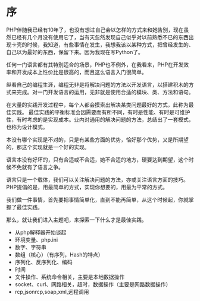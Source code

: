 
# 序

PHP伴随我已经有10年了，也没有想过自己会以怎样的方式来和她告别，现在虽然已经有几个月没有使用它了，当有天忽然发现自己似乎对以前熟悉不已的东西出现卡壳的时候，我知道，有些事情在发生，我想我该以某种方式，把曾经发生的、自己以为最好的东西，保留下来。因为我现在写Python了。

任何一门语言都有其特别适合的场景，PHP也不例外，在我看来，PHP在开发效率和开发成本上性价比是很高的，而且这么语言入门很简单。

纵看自己的编程生涯，编程无非是将解决问题的方法以开发语言，以搭建积木的方式来完成。对一门开发语言的运用，无非就是使用合适的模块、类、方法和语句。

在大量的实践开发过程中，每个人都会摸索出解决某类问题最好的方式，此称为最佳实践。
最佳实践的平衡标准会因需要而有所不同，有时是性能、有时是可维护性，有时考虑的是实现成本。业内对通用的解决问题的方法，总结出了一套模式，也称为设计模式。

本没有哪个实现是不对的，只是有某些方面的优势，恰好那个优势，又是所期望的，那这个实现就是一个好的实现。

语言本没有好坏的，只有合适或不合适，她不合适的地方，硬要达到期望，这个时候不免就有了语言之争。

语言只是一个载体，我们可以关注解决问题的方法，亦或关注语言方面的技巧。PHP提倡的是，用最简单的方式，实现你想要的，用最为平常的方式。

我们做一件事情，首先要把事情简单化，直到不能再简单，从这个时候起，你就掌握了最佳实践。

那么，就让我们进入主题吧，来探索一下什么才是最佳实践。

- 从php解释器开始谈起
- 环境变量、php.ini
- 数字、字符串
- 数组（核心）（有序列，Hash的特点）
- 序列化、反序列化、编码
- 时间
- 文件操作、系统命令相关，主要是本地数据操作
- socket、curl、网路相关，超时，数据操作（主要是网路数据操作）
- rcp,jsonrcp,soap,xml,远程调用
